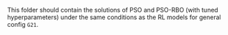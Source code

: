 This folder should contain the solutions of PSO and PSO-RBO (with tuned hyperparameters)
under the same conditions as the RL models for general config `G21`.